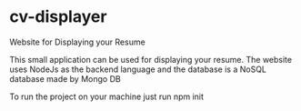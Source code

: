 # cv-displayer
Website for Displaying your Resume

This small application can be used for displaying your resume.
The website uses NodeJs as the backend language and the database is a NoSQL database made by Mongo DB

To run the project on your machine just run npm init 
